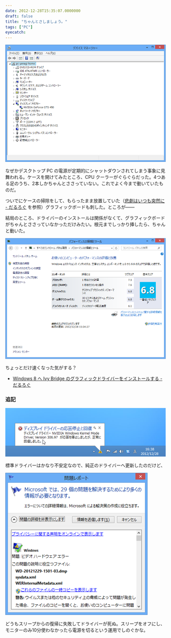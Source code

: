 ```yaml
---
date: 2012-12-28T15:35:07.0000000
draft: false
title: "ちゃんとさしましょう。"
tags: ["PC"]
eyecatch: 
---
```

<p><span itemscope itemtype="http://schema.org/Photograph"><img src="20121228152456.png" alt="f:id:daruyanagi:20121228152456p:plain" title="f:id:daruyanagi:20121228152456p:plain" class="hatena-fotolife" itemprop="image"></span></p><p>なぜかデスクトップ PC の電源が定期的にシャットダウンされてしまう事象に見舞われる。ケースを開けてみたところ、CPU クーラーがぐらぐらだった。4つある足のうち、2本しかちゃんとささっていない。これでよく今まで動いていたものだ。</p><p>ついでにケースの掃除をして、もらったまま放置していた（<a href="https://blog.daruyanagi.jp/entry/2012/09/24/215346">&#x60B2;&#x5287;&#x306F;&#x3044;&#x3064;&#x3082;&#x7A81;&#x7136;&#x306B; - &#x3060;&#x308B;&#x308D;&#x3050;</a> を参照）グラフィックボードも刺した。ところが――</p><p><script>    window.twttr = (function(d, s, id) {        var js, fjs = d.getElementsByTagName(s)[0],            t = window.twttr || {};        if (d.getElementById(id)) return t;        js = d.createElement(s);        js.id = id;        js.src = "https://platform.twitter.com/widgets.js";        fjs.parentNode.insertBefore(js, fjs);        t._e = [];        t.ready = function(f) {            t._e.push(f);        };        return t;    }(document, "script", "twitter-wjs"));</script><script>    twttr.ready(function (twttr) {        var el = document.getElementsByClassName('twitter-syntax-tweet-id-284531759742332928');        for (var i=0;i<el.length;i++) {            if (!!el[i].getAttribute('data-is-tweet-loaded')){                continue;            }            el[i].setAttribute('data-is-tweet-loaded', '1');            twttr.widgets.createTweet('284531759742332928',el[i],{});        }    });</script><div class="twitter-syntax-tweet-id-284531759742332928"></div></p><p>結局のところ、ドライバーのインストールは関係がなくて、グラフィックボードがちゃんとささっていなかっただけみたい。根元までしっかり挿したら、ちゃんと動いた。</p><p><span itemscope itemtype="http://schema.org/Photograph"><img src="20121228152314.png" alt="f:id:daruyanagi:20121228152314p:plain" title="f:id:daruyanagi:20121228152314p:plain" class="hatena-fotolife" itemprop="image"></span></p><p>ちょっとだけ速くなった気がする？</p>

<ul>
<li><a href="https://blog.daruyanagi.jp/entry/2012/05/05/060610">Windows 8 &#x3078; Ivy Bridge &#x306E;&#x30B0;&#x30E9;&#x30D5;&#x30A3;&#x30C3;&#x30AF;&#x30C9;&#x30E9;&#x30A4;&#x30D0;&#x30FC;&#x3092;&#x30A4;&#x30F3;&#x30B9;&#x30C8;&#x30FC;&#x30EB;&#x3059;&#x308B; - &#x3060;&#x308B;&#x308D;&#x3050;</a></li>
</ul>
<div class="section">
<h3>追記</h3>
<p><span itemscope itemtype="http://schema.org/Photograph"><img src="20121229152400.png" alt="f:id:daruyanagi:20121229152400p:plain" title="f:id:daruyanagi:20121229152400p:plain" class="hatena-fotolife" itemprop="image"></span></p><p>標準ドライバーはかなり不安定なので、純正のドライバーへ更新したのだけど、</p><p><span itemscope itemtype="http://schema.org/Photograph"><img src="20121229152314.png" alt="f:id:daruyanagi:20121229152314p:plain" title="f:id:daruyanagi:20121229152314p:plain" class="hatena-fotolife" itemprop="image"></span></p><p>どうもスリープからの復帰に失敗してドライバーが死ぬ。スリープをオフにし、モニターのみ10分使わなかったら電源を切るという運用でしのぐかな。</p>

</div>